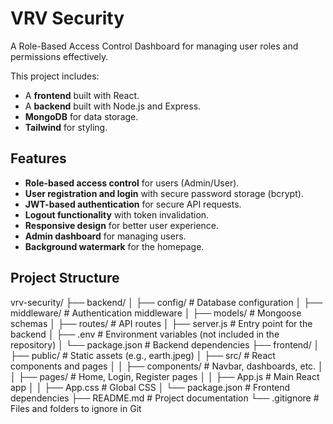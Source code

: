 # VRV Security

A Role-Based Access Control Dashboard for managing user roles and permissions effectively. 

This project includes:
- A **frontend** built with React.
- A **backend** built with Node.js and Express.
- **MongoDB** for data storage.
- **Tailwind** for styling.

## Features

- **Role-based access control** for users (Admin/User).
- **User registration and login** with secure password storage (bcrypt).
- **JWT-based authentication** for secure API requests.
- **Logout functionality** with token invalidation.
- **Responsive design** for better user experience.
- **Admin dashboard** for managing users.
- **Background watermark** for the homepage.


## Project Structure

vrv-security/ ├── backend/ │ ├── config/ # Database configuration │ ├── middleware/ # Authentication middleware │ ├── models/ # Mongoose schemas │ ├── routes/ # API routes │ ├── server.js # Entry point for the backend │ ├── .env # Environment variables (not included in the repository) │ └── package.json # Backend dependencies ├── frontend/ │ ├── public/ # Static assets (e.g., earth.jpeg) │ ├── src/ # React components and pages │ │ ├── components/ # Navbar, dashboards, etc. │ │ ├── pages/ # Home, Login, Register pages │ │ ├── App.js # Main React app │ │ ├── App.css # Global CSS │ └── package.json # Frontend dependencies ├── README.md # Project documentation └── .gitignore # Files and folders to ignore in Git
